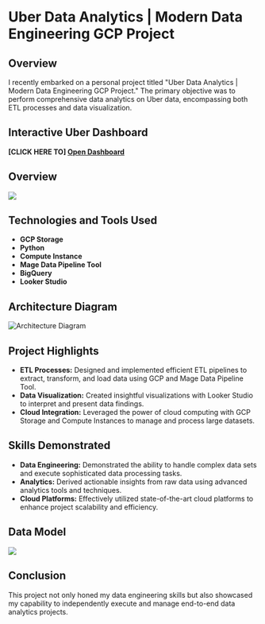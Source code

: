 # Uber Data Analytics | Modern Data Engineering GCP Project

## Overview
I recently embarked on a personal project titled "Uber Data Analytics | Modern Data Engineering GCP Project." The primary objective was to perform comprehensive data analytics on Uber data, encompassing both ETL processes and data visualization.

## Interactive Uber Dashboard
**[CLICK HERE TO] [Open Dashboard](https://lookerstudio.google.com/reporting/92ca35d9-ac31-45fe-b54d-c5fe450d62d2)**

## Overview
![](https://github.com/AdarshBahadur/uber-analytics-data-engineering-project/blob/main/uber_dashboard.png)

## Technologies and Tools Used
- **GCP Storage**
- **Python**
- **Compute Instance**
- **Mage Data Pipeline Tool**
- **BigQuery**
- **Looker Studio**

## Architecture Diagram
![Architecture Diagram](https://github.com/AdarshBahadur/uber-analytics-data-engineering-project/blob/main/architecture.jpg)

## Project Highlights
- **ETL Processes:** Designed and implemented efficient ETL pipelines to extract, transform, and load data using GCP and Mage Data Pipeline Tool.
- **Data Visualization:** Created insightful visualizations with Looker Studio to interpret and present data findings.
- **Cloud Integration:** Leveraged the power of cloud computing with GCP Storage and Compute Instances to manage and process large datasets.


## Skills Demonstrated
- **Data Engineering:** Demonstrated the ability to handle complex data sets and execute sophisticated data processing tasks.
- **Analytics:** Derived actionable insights from raw data using advanced analytics tools and techniques.
- **Cloud Platforms:** Effectively utilized state-of-the-art cloud platforms to enhance project scalability and efficiency.

## Data Model
![](https://github.com/AdarshBahadur/uber-analytics-data-engineering-project/blob/main/data_model.jpeg)

## Conclusion
This project not only honed my data engineering skills but also showcased my capability to independently execute and manage end-to-end data analytics projects.